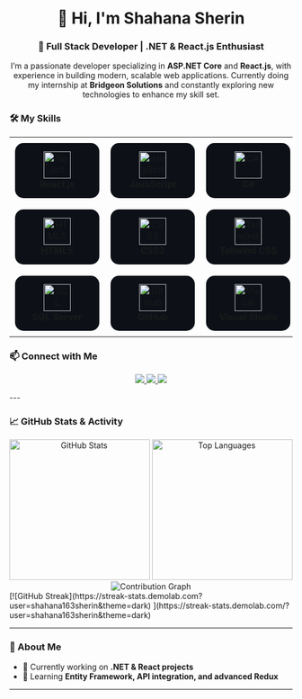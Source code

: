 <h1 align="center">👋 Hi, I'm Shahana Sherin</h1>
<h3 align="center">🚀 Full Stack Developer | .NET & React.js Enthusiast</h3>

<p align="center">
  I’m a passionate developer specializing in <b>ASP.NET Core</b> and <b>React.js</b>, with experience in building modern, scalable web applications.  
  Currently doing my internship at <b>Bridgeon Solutions</b> and constantly exploring new technologies to enhance my skill set.
</p>

### 🛠️ My Skills

<table align="center">
  <tr>
    <td align="center" style="padding:10px;">
      <div style="background:#0d1117; border-radius:15px; padding:15px; width:120px;">
        <img src="https://cdn.jsdelivr.net/gh/devicons/devicon/icons/react/react-original.svg" width="48" height="48" alt="React" /><br/>
        <b>React.js</b>
      </div>
    </td>
    <td align="center" style="padding:10px;">
      <div style="background:#0d1117; border-radius:15px; padding:15px; width:120px;">
        <img src="https://cdn.jsdelivr.net/gh/devicons/devicon/icons/javascript/javascript-original.svg" width="48" height="48" alt="JavaScript" /><br/>
        <b>JavaScript</b>
      </div>
    </td>
    <td align="center" style="padding:10px;">
      <div style="background:#0d1117; border-radius:15px; padding:15px; width:120px;">
        <img src="https://cdn.jsdelivr.net/gh/devicons/devicon/icons/csharp/csharp-original.svg" width="48" height="48" alt="C#" /><br/>
        <b>C#</b>
      </div>
    </td>
    <td align="center" style="padding:10px;">
      <div style="background:#0d1117; border-radius:15px; padding:15px; width:120px;">
        <img src="https://cdn.jsdelivr.net/gh/devicons/devicon/icons/dotnetcore/dotnetcore-original.svg" width="48" height="48" alt=".NET Core" /><br/>
        <b>.NET Core</b>
      </div>
    </td>
  </tr>

  <tr>
    <td align="center" style="padding:10px;">
      <div style="background:#0d1117; border-radius:15px; padding:15px; width:120px;">
        <img src="https://cdn.jsdelivr.net/gh/devicons/devicon/icons/html5/html5-original.svg" width="48" height="48" alt="HTML5" /><br/>
        <b>HTML5</b>
      </div>
    </td>
    <td align="center" style="padding:10px;">
      <div style="background:#0d1117; border-radius:15px; padding:15px; width:120px;">
        <img src="https://cdn.jsdelivr.net/gh/devicons/devicon/icons/css3/css3-original.svg" width="48" height="48" alt="CSS3" /><br/>
        <b>CSS3</b>
      </div>
    </td>
    <td align="center" style="padding:10px;">
      <div style="background:#0d1117; border-radius:15px; padding:15px; width:120px;">
        <img src="https://cdn.jsdelivr.net/gh/devicons/devicon/icons/tailwindcss/tailwindcss-original.svg" width="48" height="48" alt="Tailwind CSS" /><br/>
        <b>Tailwind CSS</b>
      </div>
    </td>
    <td align="center" style="padding:10px;">
      <div style="background:#0d1117; border-radius:15px; padding:15px; width:120px;">
        <img src="https://cdn.jsdelivr.net/gh/devicons/devicon/icons/redux/redux-original.svg" width="48" height="48" alt="Redux" /><br/>
        <b>Redux</b>
      </div>
    </td>
  </tr>

  <tr>
    <td align="center" style="padding:10px;">
      <div style="background:#0d1117; border-radius:15px; padding:15px; width:120px;">
        <img src="https://cdn.jsdelivr.net/gh/devicons/devicon/icons/microsoftsqlserver/microsoftsqlserver-plain.svg" width="48" height="48" alt="SQL Server" /><br/>
        <b>SQL Server</b>
      </div>
    </td>
    <td align="center" style="padding:10px;">
      <div style="background:#0d1117; border-radius:15px; padding:15px; width:120px;">
        <img src="https://cdn.jsdelivr.net/gh/devicons/devicon/icons/github/github-original.svg" width="48" height="48" alt="GitHub" /><br/>
        <b>GitHub</b>
      </div>
    </td>
    <td align="center" style="padding:10px;">
      <div style="background:#0d1117; border-radius:15px; padding:15px; width:120px;">
        <img src="https://cdn.jsdelivr.net/gh/devicons/devicon/icons/visualstudio/visualstudio-plain.svg" width="48" height="48" alt="Visual Studio" /><br/>
        <b>Visual Studio</b>
      </div>
    </td>
    <td align="center" style="padding:10px;">
      <div style="background:#0d1117; border-radius:15px; padding:15px; width:120px;">
        <img src="https://cdn.jsdelivr.net/gh/devicons/devicon/icons/vscode/vscode-original.svg" width="48" height="48" alt="VS Code" /><br/>
        <b>VS Code</b>
      </div>
    </td>
  </tr>
</table>





### 📫 Connect with Me

<p align="center">
  <a href="https://www.linkedin.com/in/shahana-sherin-vp-589635384" target="_blank">
    <img src="https://img.shields.io/badge/LinkedIn-0A66C2?style=for-the-badge&logo=linkedin&logoColor=white" />
  </a>
  <a href="mailto:shahanavakkarath@gmail.com">
    <img src="https://img.shields.io/badge/Gmail-D14836?style=for-the-badge&logo=gmail&logoColor=white" />
  </a>
  <a href="https://github.com/shahana163sherin" target="_blank">
    <img src="https://img.shields.io/badge/GitHub-100000?style=for-the-badge&logo=github&logoColor=white" />
  </a>
</p>
---



### 📈 GitHub Stats & Activity

<div align="center" gap="50px">
  
  <!-- GitHub Stats -->
  <img src="https://github-readme-stats.vercel.app/api?username=shahana163sherin&show_icons=true&theme=radical" alt="GitHub Stats" height="250" />
  
  <!-- Most Used Languages -->
  <img src="https://github-readme-stats.vercel.app/api/top-langs/?username=shahana163sherin&layout=compact&theme=radical" alt="Top Languages" height="250" />

  <!-- Contribution Graph -->
  <img src="https://github-readme-activity-graph.vercel.app/graph?username=shahana163sherin&theme=react-dark&hide_border=true&area=true" alt="Contribution Graph" />

  
</div>
<div>
  <!-- Contribution Streak -->
[![GitHub Streak](https://streak-stats.demolab.com?user=shahana163sherin&theme=dark)
](https://streak-stats.demolab.com/?user=shahana163sherin&theme=dark)
</div>

---

### 🌱 About Me
- 🔭 Currently working on **.NET & React projects**
- 🌱 Learning **Entity Framework, API integration, and advanced Redux**


---



